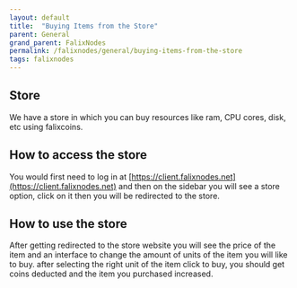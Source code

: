 ```yaml
---
layout: default
title:  "Buying Items from the Store"
parent: General
grand_parent: FalixNodes
permalink: /falixnodes/general/buying-items-from-the-store
tags: falixnodes
---
```


## Store
We have a store in which you can buy resources like ram, CPU cores, disk, etc using falixcoins.

## How to access the store
You would first need to log in at [https://client.falixnodes.net](https://client.falixnodes.net) and then on the sidebar you will see a store option, click on it then you will be redirected to the store.

## How to use the store
After getting redirected to the store website you will see the price of the item and an interface to change the amount of units of the item you will like to buy. after selecting the right unit of the item click to buy, you should get coins deducted and the item you purchased increased.